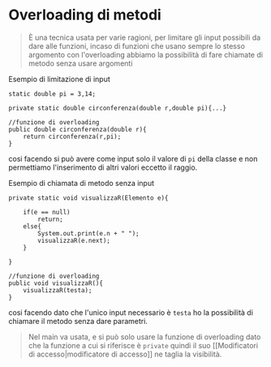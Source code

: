 # Overloading di metodi
>È una tecnica usata per varie ragioni, per limitare gli input possibili da dare alle funzioni, incaso di funzioni che usano sempre lo stesso argomento con l'overloading abbiamo la possibilità di fare chiamate di metodo senza usare argomenti

Esempio di limitazione di input

	static double pi = 3,14;
	
	private static double circonferenza(double r,double pi){...}
	
	//funzione di overloading
	public double circonferenza(double r){
		return circonferenza(r,pi);
	}

cosi facendo si può avere come input solo il valore di `pi` della classe e non permettiamo l'inserimento di altri valori eccetto il raggio.

Esempio di chiamata di metodo senza input

	private static void visualizzaR(Elemento e){
        
        if(e == null)
            return;
        else{
            System.out.print(e.n + " ");
            visualizzaR(e.next);
        }
        
    }
	
	//funzione di overloading	
    public void visualizzaR(){
        visualizzaR(testa);
    }

cosi facendo dato che l'unico input necessario è `testa` ho la possibilità di chiamare il metodo senza dare parametri.

>Nel main va usata, e si può solo usare la funzione di overloading dato che la funzione a cui si riferisce è `private` quindi il suo [[Modificatori di accesso|modificatore di accesso]] ne taglia la visibilità.

